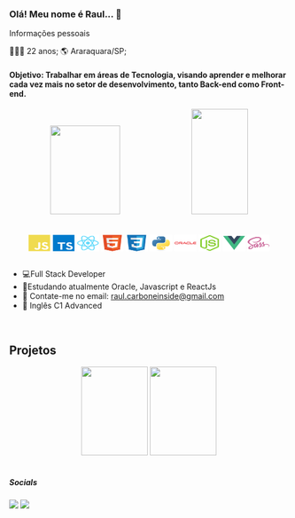 ### Olá! Meu nome é Raul... 👋

<div>
  
<p>Informações pessoais

🙋🏽‍♂️ 22 anos;
🌎 Araraquara/SP;
</p>  

  
</div>
  <h4>Objetivo: Trabalhar em áreas de Tecnologia, visando aprender e melhorar cada vez mais no setor de desenvolvimento, tanto Back-end como Front- end.</h4>
<div>
  
</div>


<div  align="center" justify-content="center">
  <img height="160em" width="50%" src = "https://github-readme-stats.vercel.app/api?username=raul-carbone&show_icons=true&hide=stars,prs,issues&count_private=true&include_all_commits=true&ring_color=8B0000&card_width=300px&title_color=00008b&icon_color=00008&bg_color=a9a9a9&text_color=000&border_color=e75480"/>
  <img height="190em" width="45%" src = "https://github-readme-stats.vercel.app/api/top-langs/?username=raul-carbone&layout=compact&title_color=00008b&langs_count=7&bg_color=a9a9a9&text_color=000&border_color=e75480" />
</div>

<br>

<div align="center">
  <br>
  
  <img align="center" alt="Raul-Js" height="30" width="40" src="https://raw.githubusercontent.com/devicons/devicon/master/icons/javascript/javascript-plain.svg">
  <img align="center" alt="Raul-Ts" height="30" width="40" src="https://raw.githubusercontent.com/devicons/devicon/master/icons/typescript/typescript-plain.svg">
  <img align="center" alt="Raul-React" height="30" width="40" src="https://raw.githubusercontent.com/devicons/devicon/master/icons/react/react-original.svg">
  <img align="center" alt="Raul-HTML" height="30" width="40" src="https://raw.githubusercontent.com/devicons/devicon/master/icons/html5/html5-original.svg">
  <img align="center" alt="Raul-CSS" height="30" width="40" src="https://raw.githubusercontent.com/devicons/devicon/master/icons/css3/css3-original.svg">
  <img align="center" alt="Raul-Python" height="30" width="40" src="https://raw.githubusercontent.com/devicons/devicon/master/icons/python/python-original.svg">
  <img align="center" alt="Raul-Oracle" height="30" width="40" src="https://raw.githubusercontent.com/devicons/devicon/1119b9f84c0290e0f0b38982099a2bd027a48bf1/icons/oracle/oracle-original.svg">
  <img align="center" alt="Raul-Node" height="30" width="40" src="https://raw.githubusercontent.com/devicons/devicon/1119b9f84c0290e0f0b38982099a2bd027a48bf1/icons/nodejs/nodejs-plain.svg">
  <img align="center" alt="Raul-Vue" height="30" width="40" src="https://raw.githubusercontent.com/devicons/devicon/1119b9f84c0290e0f0b38982099a2bd027a48bf1/icons/vuejs/vuejs-original.svg">
  <img align="center" alt="Raul-Sass" height="30" width="40" src="https://raw.githubusercontent.com/devicons/devicon/1119b9f84c0290e0f0b38982099a2bd027a48bf1/icons/sass/sass-original.svg">
  
</div>

<br>

<div>
  
- 💻Full Stack Developer
- 🌱Estudando atualmente Oracle, Javascript e ReactJs
- 📩 Contate-me no email: raul.carboneinside@gmail.com
- 📕 Inglês C1 Advanced

</div>

<br>

<h2>Projetos</h2> 
<div align="center" justify-content="center">
  
  <img height="160em" width="120em" src = "https://github-readme-stats.vercel.app/api/pin/?username=raul-carbone&repo=Pokedex&show_owner=true&title_color=00008b&bg_color=a9a9a9&text_color=000&border_color=e75480" />
  <img height="160em" width="120em" src = "https://github-readme-stats.vercel.app/api/pin/?username=raul-carbone&repo=Portifolio_Project&show_owner=true&title_color=00008b&bg_color=a9a9a9&text_color=000&border_color=e75480" />

</div>

<br>

<div>
  <h5>Socials</h5>
  <a href = "mailto:raul.carboneinside@gmail.com"><img src="https://img.shields.io/badge/-Gmail-%23333?style=for-the-badge&logo=gmail&logoColor=white" target="_blank"></a>
  <a href="https://www.linkedin.com/in/raul-carbone-bb1154180/" target="_blank"><img src="https://img.shields.io/badge/-LinkedIn-%230077B5?style=for-the-badge&logo=linkedin&logoColor=white" target="_blank"></a>
 
</div>





